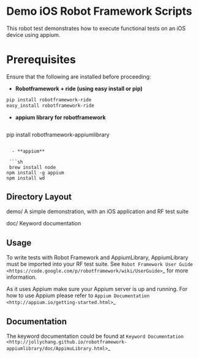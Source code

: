Demo iOS Robot Framework Scripts
=========

This robot test demonstrates how to execute functional tests on an iOS device using appium.

Prerequisites
=========

Ensure that the following are installed before proceeding:

  - **Robotframework + ride (using easy install or pip)**

 ```sh
pip install robotframework-ride
easy_install robotframework-ride
```  
  -  **appium library for robotframework**
     ```sh
   pip install robotframework-appiumlibrary  
```

  - **appium**

 ```sh
 brew install node
npm install -g appium  
npm install wd
```

Directory Layout
----------------

demo/
    A simple demonstration, with an iOS application and RF test suite

doc/
    Keyword documentation

Usage
-----

To write tests with Robot Framework and AppiumLibrary,
AppiumLibrary must be imported into your RF test suite.
See `Robot Framework User Guide <https://code.google.com/p/robotframework/wiki/UserGuide>`_
for more information.

As it uses Appium make sure your Appium server is up and running.
For how to use Appium please refer to `Appium Documentation <http://appium.io/getting-started.html>`_

Documentation
-------------

The keyword documentation could be found at `Keyword Documentation
<http://jollychang.github.io/robotframework-appiumlibrary/doc/AppimuLibrary.html>`_
